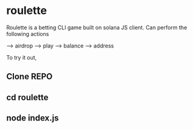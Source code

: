 # roulette
Roulette is a betting CLI game built on solana JS client.
Can perform the following actions

--> airdrop 
--> play 
--> balance 
--> address 

To try it out,

## Clone REPO
## cd roulette
## node index.js
